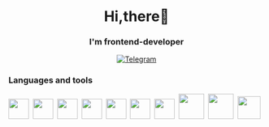 <div id="header" align="center">
    <h1>Hi,there👋</h1>
    <h3>I'm frontend-developer</h3>
<a href="https://t.me/leymodev">
    <img src="https://img.shields.io/badge/Telegram-blue?style=for-the-badge&logo=telegram&logoColor=white" alt="Telegram">
</a>
</div>
  <h3>Languages and tools</h3>
  <div display="flex">
<img src="https://cdn.jsdelivr.net/gh/devicons/devicon@latest/icons/javascript/javascript-original.svg" title="" width="40" height="40">&nbsp;
<img src="https://cdn.jsdelivr.net/gh/devicons/devicon@latest/icons/html5/html5-original.svg" title="" width="40" height="40">&nbsp;
<img src="https://cdn.jsdelivr.net/gh/devicons/devicon@latest/icons/css3/css3-original.svg" title="" width="40" height="40">&nbsp;
<img src="https://cdn.jsdelivr.net/gh/devicons/devicon@latest/icons/react/react-original.svg" title="" width="40" height="40">&nbsp;
<img src="https://cdn.jsdelivr.net/gh/devicons/devicon@latest/icons/redux/redux-original.svg" title="" width="40" height="40">&nbsp;
<img src="https://cdn.jsdelivr.net/gh/devicons/devicon@latest/icons/reactrouter/reactrouter-original.svg" title="" width="40" height="40">&nbsp;
<img src="https://cdn.jsdelivr.net/gh/devicons/devicon@latest/icons/typescript/typescript-original.svg" title="" width="40" height="40">&nbsp;
<img src="https://cdn.jsdelivr.net/gh/devicons/devicon@latest/icons/nodejs/nodejs-original-wordmark.svg" title="" width="50" height="50">&nbsp;
<img src="https://cdn.jsdelivr.net/gh/devicons/devicon@latest/icons/sass/sass-original.svg" width="50" height="50">&nbsp;
<img src="https://cdn.jsdelivr.net/gh/devicons/devicon@latest/icons/tailwindcss/tailwindcss-original.svg" width="45" height="45">


      
</div>
